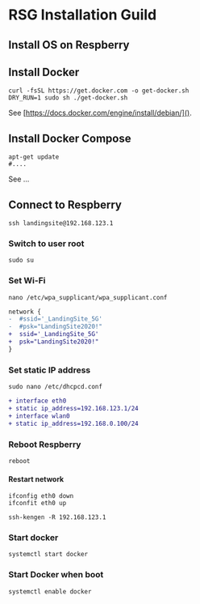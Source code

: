 # RSG Installation Guild

## Install OS on Respberry

## Install Docker

```shell
curl -fsSL https://get.docker.com -o get-docker.sh
DRY_RUN=1 sudo sh ./get-docker.sh
```

See [https://docs.docker.com/engine/install/debian/]().

## Install Docker Compose

```shell
apt-get update
#....
```

See ...

## Connect to Respberry

```shell
ssh landingsite@192.168.123.1
```

### Switch to user root
```shell
sudo su
```

### Set Wi-Fi

```shell
nano /etc/wpa_supplicant/wpa_supplicant.conf
```

```diff
network {
-  #ssid='_LandingSite_5G'
-  #psk="LandingSite2020!"
+  ssid='_LandingSite_5G'
+  psk="LandingSite2020!"  
}
```


### Set static IP address

```shell
sudo nano /etc/dhcpcd.conf
```

```diff
+ interface eth0
+ static ip_address=192.168.123.1/24
+ interface wlan0
+ static ip_address=192.168.0.100/24
```

### Reboot Respberry

```shell
reboot
```

#### Restart network
```
ifconfig eth0 down
ifconfit eth0 up
```


```shell
ssh-kengen -R 192.168.123.1
```

### Start docker

```shell
systemctl start docker
```


### Start Docker when boot

```
systemctl enable docker
```
